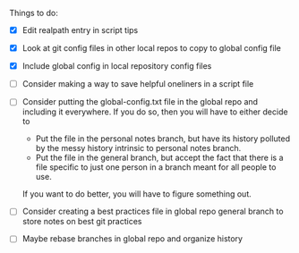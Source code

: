 Things to do: 
- [x] Edit realpath entry in script tips
- [x] Look at git config files in other local repos to copy to global config file
- [x] Include global config in local repository config files
- [ ] Consider making a way to save helpful oneliners in a script file
- [ ] Consider putting the global-config.txt file in the global repo and including it everywhere. If you do so, then you will have to either decide to
    
    - Put the file in the personal notes branch, but have its history polluted by the messy history intrinsic to personal notes branch.
    - Put the file in the general branch, but accept the fact that there is a file specific to just one person in a branch meant for all people to use.
    
  If you want to do better, you will have to figure something out.
    
- [ ] Consider creating a best practices file in global repo general branch to store notes on best git practices
- [ ] Maybe rebase branches in global repo and organize history
